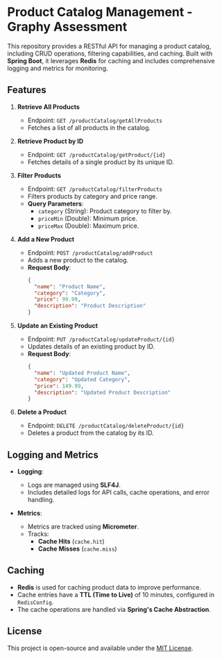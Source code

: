 # Product Catalog Management - Graphy Assessment 

This repository provides a RESTful API for managing a product catalog, including CRUD operations, filtering capabilities, and caching. Built with **Spring Boot**, it leverages **Redis** for caching and includes comprehensive logging and metrics for monitoring.  

## Features  

1. **Retrieve All Products**  
   - Endpoint: `GET /productCatalog/getAllProducts`  
   - Fetches a list of all products in the catalog.  

2. **Retrieve Product by ID**  
   - Endpoint: `GET /productCatalog/getProduct/{id}`  
   - Fetches details of a single product by its unique ID.  

3. **Filter Products**  
   - Endpoint: `GET /productCatalog/filterProducts`  
   - Filters products by category and price range.  
   - **Query Parameters**:  
     - `category` (String): Product category to filter by.  
     - `priceMin` (Double): Minimum price.  
     - `priceMax` (Double): Maximum price.  

4. **Add a New Product**  
   - Endpoint: `POST /productCatalog/addProduct`  
   - Adds a new product to the catalog.  
   - **Request Body**:  
     ```json
     {
       "name": "Product Name",
       "category": "Category",
       "price": 99.99,
       "description": "Product Description"
     }
     ```  

5. **Update an Existing Product**  
   - Endpoint: `PUT /productCatalog/updateProduct/{id}`  
   - Updates details of an existing product by ID.  
   - **Request Body**:  
     ```json
     {
       "name": "Updated Product Name",
       "category": "Updated Category",
       "price": 149.99,
       "description": "Updated Product Description"
     }
     ```  

6. **Delete a Product**  
   - Endpoint: `DELETE /productCatalog/deleteProduct/{id}`  
   - Deletes a product from the catalog by its ID.  

## Logging and Metrics  

- **Logging**:  
  - Logs are managed using **SLF4J**.  
  - Includes detailed logs for API calls, cache operations, and error handling.  

- **Metrics**:  
  - Metrics are tracked using **Micrometer**.  
  - Tracks:  
    - **Cache Hits** (`cache.hit`)  
    - **Cache Misses** (`cache.miss`)  

## Caching  

- **Redis** is used for caching product data to improve performance.  
- Cache entries have a **TTL (Time to Live)** of 10 minutes, configured in `RedisConfig`.  
- The cache operations are handled via **Spring's Cache Abstraction**.  

## License  

This project is open-source and available under the [MIT License](LICENSE).
